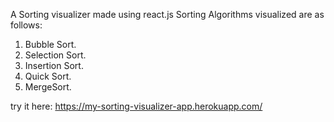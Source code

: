 A Sorting visualizer made using react.js
Sorting Algorithms visualized are as follows:
1. Bubble Sort.
2. Selection Sort.
3. Insertion Sort.
4. Quick Sort.
5. MergeSort.

try it here: https://my-sorting-visualizer-app.herokuapp.com/

